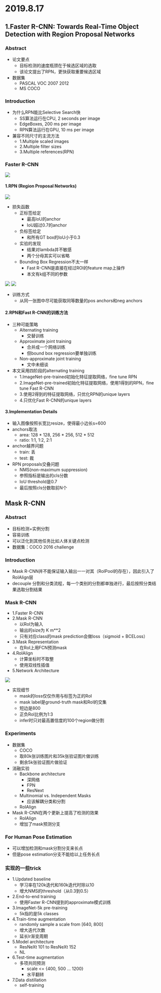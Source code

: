 
# 2019.8.17
## 1.Faster R-CNN: Towards Real-Time Object Detection with Region Proposal Networks
### Abstract
- 论文要点
    - 目标检测的速度瓶颈在于候选区域的选取
    - 该论文提出了RPN，更快获取重要候选区域
- 数据集
    - PASCAL VOC 2007 2012
    - MS COCO
### Introduction
- 为什么RPN能比Selective Search快
    - SS算法运行在CPU, 2 seconds per image
    - EdgeBoxes, 200 ms per image
    - RPN算法运行在GPU, 10 ms per image
- 兼容不同尺寸的主流方法
    - 1.Multiple scaled images
    - 2.Multiple filter sizes
    - 3.Multiple references(RPN)
### Faster R-CNN

<img src='pictures/1_1.png' />

#### 1.RPN (Region Proposal Networks)

<img src='pictures/1_2.png' />

- 损失函数
    - 正标签给定
        - 最高IoU的anchor
        - IoU超过0.7的anchor
    - 负标签给定
        - 和所有GT box的IoU小于0.3
    - 实验的发现
        - 结果对lambda并不敏感
        - 两个分母其实可以省略
    - Bounding Box Regression不太一样
        - Fast R-CNN是直接在经过ROI的feature map上操作
        - 本文有k组不同的参数

<img src='pictures/1_3.png'>

<img src='pictures/1_4.png'>

- 训练方式
    - 从同一张图中尽可能获取同等数量的pos anchors和neg anchors

#### 2.RPN和Fast R-CNN的训练方法
- 三种可能策略
    - Alternating training
        - 交替训练
    - Approximate joint training
        - 合并成一个网络训练
        - 但bound box regression要单独训练
    - Non-approximate joint training
        - 文中未细谈
- 本文采用四阶段的alternating training
    - 1.ImageNet-pre-trained初始化特征提取网络，fine tune RPN
    - 2.ImageNet-pre-trained初始化特征提取网络，使用1得到的RPN，fine tune Fast R-CNN
    - 3.使用2得到的特征提取网络，只优化RPN的unique layers
    - 4.只优化Fast R-CNN的unique layers

#### 3.Implementation Details
- 输入图像按照长宽比resize，使得最小边长s=600
- anchors取法
    - area: 128 * 128, 256 * 256, 512 * 512
    - ratio: 1:1, 1:2, 2:1
- anchor越界问题
    - train: 丢
    - test: 裁
- RPN proposals交叠问题
    - NMS(non-maximum suppression)
    - 参照指标是输出的cls分数
    - IoU threshold是0.7
    - 最后按照cls分数取前N个

## Mask R-CNN
### Abstract
- 目标检测+实例分割
- 容易训练
- 可以泛化到其他任务比如人体关键点检测
- 数据集：COCO 2016 challenge

### Introduction
- Mask R-CNN并不能保证输入输出一一对其（RoIPool的存在），因此引入了RoIAlign层
- decouple 分割和分类流程，每一个类别的分割都单独进行，最后按照分类结果选取分割结果

### Mask R-CNN
- 1.Faster R-CNN
- 2.Mask R-CNN
    - 以RoI为输入
    - 输出的size为 K m**2
    - 只有对应class的mask prediction会做loss（sigmoid + BCELoss） 
- 3.Mask Representation
    - 在RoI上用FCN预测mask
- 4.RoIAlign
    - 计算坐标时不取整
    - 使用双线性插值
- 5.Network Architecture

<img src='pictures/2_1.png' />


- 实现细节
    - mask的loss仅仅作用与标签为正的RoI
    - mask label是ground-truth mask和RoI的交集
    - 短边是800
    - 正负RoI比例为1:3
    - infer时只对最高置信度的100个region做分割

### Experiments
- 数据集
    - COCO
    - 取80k张训练图片和35k张验证图片做训练
    - 剩余5k张验证图片做验证
- 消融实验
    - Backbone architecture
        - 深网络
        - FPN
        - ResNext
    - Multinomial vs. Independent Masks
        - 应该解耦分类和分割
    - RoIAlign
- Mask R-CNN在两个更新上提高了检测的效果
    - RoIAlign
    - 增加了mask预测分支

### For Human Pose Estimation
- 可以增加检测和mask分割分支来长点
- 但是pose estimation分支不能给以上任务长点

### 实现的一些trick
- 1.Updated baseline
    - 学习率在120k迭代和160k迭代时除以10
    - 增大NMS的threshold（从0.3到0.5）
- 2.End-to-end training
    - 使用Faster R-CNN提到的approximate模式训练
- 3.ImageNet-5k pre-training
    - 5k指的是5k classes
- 4.Train-time augmentation
    - randomly sample a scale from [640, 800]
    - 增大迭代次数
    - 延长lr渐变周期
- 5.Model architecture
    - ResNeXt 101 to ResNeXt 152
    - NL
- 6.Test-time augmentation
    - 多项共同预测
        - scale <= {400, 500 ... 1200}
        - 水平翻转
- 7.Data distillation
    - self-training